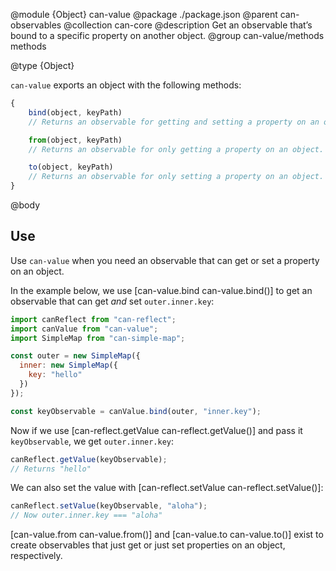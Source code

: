@module {Object} can-value
@package ./package.json
@parent can-observables
@collection can-core
@description Get an observable that’s bound to a specific property on another object.
@group can-value/methods methods

@type {Object}

`can-value` exports an object with the following methods:

```js
{
    bind(object, keyPath)
    // Returns an observable for getting and setting a property on an object.

    from(object, keyPath)
    // Returns an observable for only getting a property on an object.

    to(object, keyPath)
    // Returns an observable for only setting a property on an object.
}
```

@body

## Use

Use `can-value` when you need an observable that can get or set a property on an object.

In the example below, we use [can-value.bind can-value.bind()] to get an observable that
can get _and_ set `outer.inner.key`:

```js
import canReflect from "can-reflect";
import canValue from "can-value";
import SimpleMap from "can-simple-map";

const outer = new SimpleMap({
  inner: new SimpleMap({
    key: "hello"
  })
});

const keyObservable = canValue.bind(outer, "inner.key");
```

Now if we use [can-reflect.getValue can-reflect.getValue()] and pass it
`keyObservable`, we get `outer.inner.key`:

```js
canReflect.getValue(keyObservable);
// Returns "hello"
```

We can also set the value with [can-reflect.setValue can-reflect.setValue()]:

```js
canReflect.setValue(keyObservable, "aloha");
// Now outer.inner.key === "aloha"
```

[can-value.from can-value.from()] and [can-value.to can-value.to()] exist to create
observables that just get or just set properties on an object, respectively.
